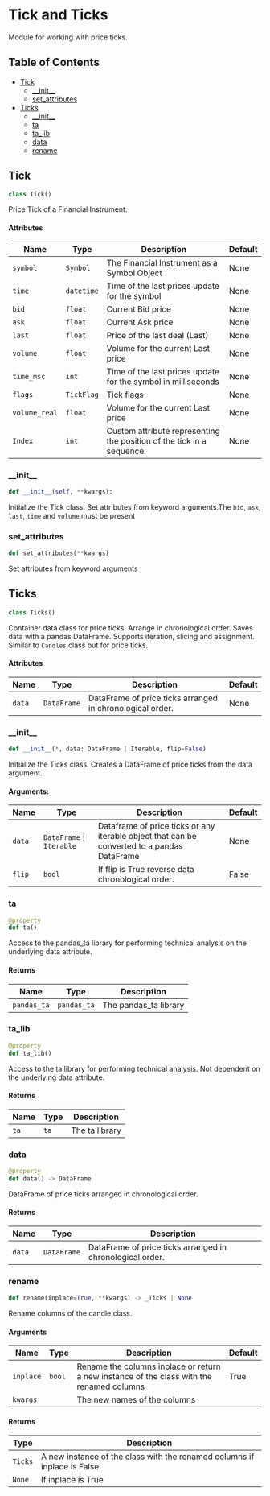 # Tick and Ticks
Module for working with price ticks.

## Table of Contents
- [Tick](#tick)
  - [\_\_init\_\_](#tick.__init__)
  - [set\_attributes](#tick.set_attributes)
- [Ticks](#ticks)
  - [\_\_init\_\_](#ticks.__init__)
  - [ta](#ticks.ta)
  - [ta\_lib](#ticks.ta_lib)
  - [data](#ticks.data)
  - [rename](#ticks.rename)

<a id='tick'></a>
## Tick
```python
class Tick()
```
Price Tick of a Financial Instrument.
#### Attributes
| Name          | Type       | Description                                                           | Default |
|---------------|------------|-----------------------------------------------------------------------|---------|
| `symbol`      | `Symbol`   | The Financial Instrument as a Symbol Object                           | None    |
| `time`        | `datetime` | Time of the last prices update for the symbol                         | None    |
| `bid`         | `float`    | Current Bid price                                                     | None    |
| `ask`         | `float`    | Current Ask price                                                     | None    |
| `last`        | `float`    | Price of the last deal (Last)                                         | None    |
| `volume`      | `float`    | Volume for the current Last price                                     | None    |
| `time_msc`    | `int`      | Time of the last prices update for the symbol in milliseconds         | None    |
| `flags`       | `TickFlag` | Tick flags                                                            | None    |
| `volume_real` | `float`    | Volume for the current Last price                                     | None    |
| `Index`       | `int`      | Custom attribute representing the position of the tick in a sequence. | None    |

<a id="tick.__init__"></a>
### \_\_init\_\_
```python
def __init__(self, **kwargs):
```
Initialize the Tick class. Set attributes from keyword arguments.The `bid`, `ask`, `last`, `time` and `volume` must be present

<a id="tick.set_attributes"></a>
### set\_attributes
```python
def set_attributes(**kwargs)
```
Set attributes from keyword arguments

<a id="ticks"></a>
## Ticks
```python
class Ticks()
```
Container data class for price ticks. Arrange in chronological order. Saves data with a pandas DataFrame.
Supports iteration, slicing and assignment. Similar to `Candles` class but for price ticks.

#### Attributes
| Name   | Type        | Description                                               | Default |
|--------|-------------|-----------------------------------------------------------|---------|
| `data` | `DataFrame` | DataFrame of price ticks arranged in chronological order. | None    |

<a id="ticks.__init__"></a>
### \_\_init\_\_
```python
def __init__(*, data: DataFrame | Iterable, flip=False)
```
Initialize the Ticks class. Creates a DataFrame of price ticks from the data argument.
#### Arguments:
| Name   | Type                      | Description                                                                                 | Default |
|--------|---------------------------|---------------------------------------------------------------------------------------------|---------|
| `data` | `DataFrame` \| `Iterable` | Dataframe of price ticks or any iterable object that can be converted to a pandas DataFrame | None    |
| `flip` | `bool`                    | If flip is True reverse data chronological order.                                           | False   |

<a id="ticks.ta"></a>
### ta
```python
@property
def ta()
```
Access to the pandas_ta library for performing technical analysis on the underlying data attribute.
#### Returns
| Name        | Type        | Description           |
|-------------|-------------|-----------------------|
| `pandas_ta` | `pandas_ta` | The pandas_ta library |

<a id="ticks.ta_lib"></a>
### ta\_lib
```python
@property
def ta_lib()
```
Access to the ta library for performing technical analysis. Not dependent on the underlying data attribute.
#### Returns
| Name | Type | Description    |
|------|------|----------------|
| `ta` | `ta` | The ta library |

<a id="ticks.data"></a>
### data
```python
@property
def data() -> DataFrame
```
DataFrame of price ticks arranged in chronological order.
#### Returns
| Name   | Type        | Description                                               |
|--------|-------------|-----------------------------------------------------------|
| `data` | `DataFrame` | DataFrame of price ticks arranged in chronological order. |

<a id="ticks.rename"></a>
### rename
```python
def rename(inplace=True, **kwargs) -> _Ticks | None
```
Rename columns of the candle class.
#### Arguments
| Name      | Type   | Description                                                                               | Default |
|-----------|--------|-------------------------------------------------------------------------------------------|---------|
| `inplace` | `bool` | Rename the columns inplace or return a new instance of the class with the renamed columns | True    |
| `kwargs`  |        | The new names of the columns                                                              |         |
#### Returns
| Type    | Description                                                               |
|---------|---------------------------------------------------------------------------|
| `Ticks` | A new instance of the class with the renamed columns if inplace is False. |
| `None`  | If inplace is True                                                        |
